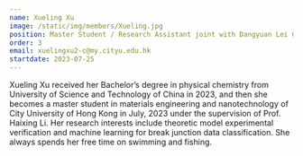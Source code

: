 ```yaml
---
name: Xueling Xu
image: /static/img/members/Xueling.jpg
position: Master Student / Research Assistant joint with Dangyuan Lei Group
order: 3
email: xuelingxu2-c@my.cityu.edu.hk
startdate: 2023-07-25
---
```

Xueling Xu received her Bachelor’s degree in physical chemistry from University of Science and Technology of China in 2023, and then she becomes a master student in materials engineering and nanotechnology of City University of Hong Kong in July, 2023 under the supervision of Prof. Haixing Li. Her research interests include theoretic model experimental verification and machine learning for break junction data classification. She always spends her free time on swimming and fishing.
